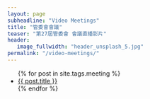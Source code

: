 ```yaml
---
layout: page
subheadline: "Video Meetings"
title: "管委會會議"
teaser: "第27屆管委會 會議直播影片"
header:
   image_fullwidth: "header_unsplash_5.jpg"
permalink: "/video-meetings/"
---
```


<ul>
    {% for post in site.tags.meeting %}
    <li><a href="{{ site.url }}{{ site.baseurl }}{{ post.url }}">{{ post.title }}</a></li>
    {% endfor %}
</ul>

